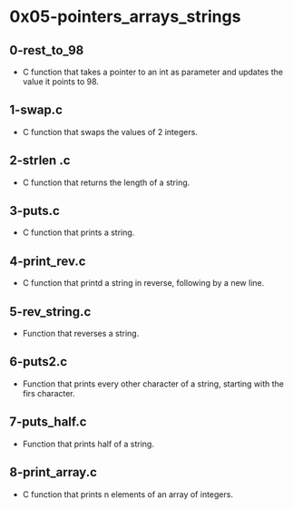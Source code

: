 # **0x05-pointers_arrays_strings**

## 0-rest_to_98
 * C function that takes a pointer to an int as parameter and updates the value it points to 98.

## 1-swap.c
 * C function that swaps the values of 2 integers.

## 2-strlen .c
 * C function that returns the length of a string.

## 3-puts.c
 * C function that prints a string.

## 4-print_rev.c
 * C function that printd a string in reverse, following by a new line.

## 5-rev_string.c
 * Function that reverses a string.

## 6-puts2.c
 * Function that prints every other character of a string, starting with
 the firs character.

## 7-puts_half.c
 * Function that prints half of a string.

## 8-print_array.c
 * C function that prints n elements of an array of integers.

